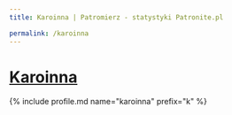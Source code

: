 ```yaml
---
title: Karoinna | Patromierz - statystyki Patronite.pl

permalink: /karoinna
---
```


# [Karoinna](https://patronite.pl/karoinna)

{% include profile.md name="karoinna" prefix="k" %}
